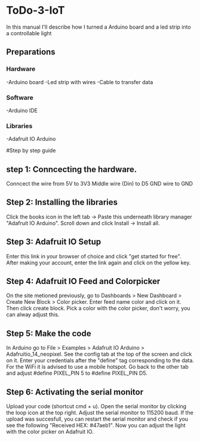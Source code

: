 # ToDo-3-IoT
In this manual I'll describe how I turned a Arduino board and a led strip into a controllable light 
## Preparations
### Hardware
-Arduino board
-Led strip with wires
-Cable to transfer data
### Software 
-Arduino IDE
### Libraries
-Adafruit IO Arduino

#Step by step guide
## step 1: Conncecting the hardware.
Conncect the wire from 5V to 3V3
Middle wire (Din) to D5
GND wire to GND

## Step 2: Installing the libraries
Click the books icon in the left tab -> Paste this underneath library manager "Adafruit IO Arduino". Scroll down and click Install -> Install all.
## Step 3: Adafruit IO Setup
Enter this link in your browser of choice and click "get started for free". After making your account, enter the link again and click on the yellow key.

## Step 4: Adafruit IO Feed and Colorpicker 
On the site metioned previously, go to Dashboards > New Dashboard > Create New Block > Color picker. Enter feed name color and click on it. Then click create block. Pick a color with the color picker, don't worry, you can alway adjust this.

## Step 5: Make the code
In Arduino go to File > Examples > Adafruit IO Arduino > Adafruitio_14_neopixel. See the config tab at the top of the screen and click on it. Enter your credentials after the "define" tag corresponding to the data. For the WiFi it is advised to use a mobile hotspot. Go back to the other tab and adjust #define PIXEL_PIN 5 to #define PIXEL_PIN D5.

## Step 6: Activating the serial monitor
Upload your code (shortcut cmd + u).
Open the serial monitor by clicking the loop icon at the top right. Adjust the serial monitor to 115200 baud. If the upload was succesfull, you can restart the serial monitor and check if you see the following "Received HEX: #47aeb1". Now you can adjust the light with the color picker on Adafruit IO.




